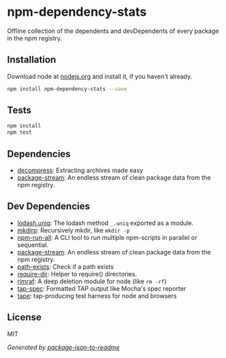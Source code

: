 # npm-dependency-stats 

Offline collection of the dependents and devDependents of every package in the npm registry.

## Installation

Download node at [nodejs.org](http://nodejs.org) and install it, if you haven't already.

```sh
npm install npm-dependency-stats --save
```


## Tests

```sh
npm install
npm test
```

## Dependencies

- [decompress](): Extracting archives made easy
- [package-stream](): An endless stream of clean package data from the npm registry.

## Dev Dependencies

- [lodash.uniq](): The lodash method `_.uniq` exported as a module.
- [mkdirp](https://github.com/substack/node-mkdirp): Recursively mkdir, like `mkdir -p`
- [npm-run-all](https://github.com/mysticatea/npm-run-all): A CLI tool to run multiple npm-scripts in parallel or sequential.
- [package-stream](): An endless stream of clean package data from the npm registry.
- [path-exists](): Check if a path exists
- [require-dir](https://github.com/aseemk/requireDir): Helper to require() directories.
- [rimraf](): A deep deletion module for node (like `rm -rf`)
- [tap-spec](https://github.com/scottcorgan/tap-spec): Formatted TAP output like Mocha&#39;s spec reporter
- [tape](https://github.com/substack/tape): tap-producing test harness for node and browsers


## License

MIT

_Generated by [package-json-to-readme](https://github.com/zeke/package-json-to-readme)_
